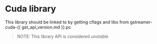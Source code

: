 # Cuda library

This library should be linked to by getting cflags and libs from
gstreamer-cuda-{{ gst_api_version.md }}.pc

> NOTE: This library API is considered *unstable*

